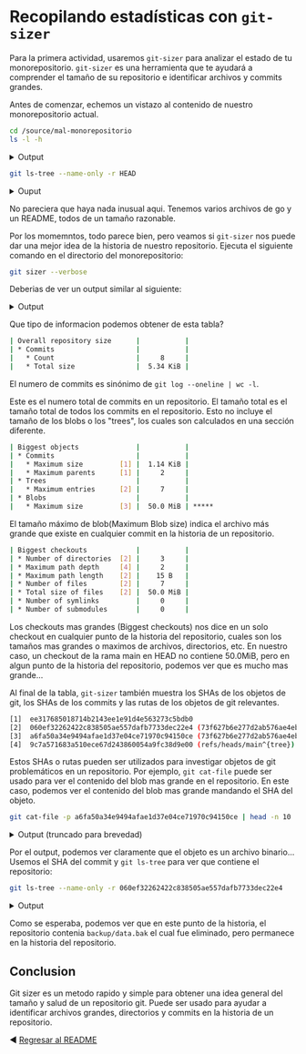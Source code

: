 # Recopilando estadísticas con `git-sizer`

Para la primera actividad, usaremos `git-sizer` para analizar el estado de tu monorepositorio. `git-sizer` es una herramienta que te ayudará a comprender el tamaño de su repositorio e identificar archivos y commits grandes.

Antes de comenzar, echemos un vistazo al contenido de nuestro monorepositorio actual.

```bash
cd /source/mal-monorepositorio
ls -l -h
```

<details><summary>Output</summary>

```bash
total 24K    
-rw-r--r--    1 root     root        1.1K May 15 22:24 LICENSE
-rw-r--r--    1 root     root         127 May 15 22:24 README.md
drwxr-xr-x    2 root     root        4.0K May 15 22:24 cmd
-rw-r--r--    1 root     root         190 May 15 22:24 go.mod
-rw-r--r--    1 root     root         896 May 15 22:24 go.sum
-rw-r--r--    1 root     root        1.1K May 15 22:24 main.go
```
</details>

```bash
git ls-tree --name-only -r HEAD
```

<details><summary>Ouput</summary>

```bash
LICENSE
README.md
cmd/root.go
go.mod
go.sum
main.go
```
</details>

No pareciera que haya nada inusual aqui. Tenemos varios archivos de go y un README, todos de un tamaño razonable.

Por los momemntos, todo parece bien, pero veamos si `git-sizer` nos puede dar una mejor idea de la historia de nuestro repositorio. Ejecuta el siguiente comando en el directorio del monorepositorio:

```bash
git sizer --verbose
```

Deberias de ver un output similar al siguiente:

<details><summary>Output</summary>

```bash
Processing blobs: 11                        
Processing trees: 12                        
Processing commits: 8                        
Matching commits to trees: 8                        
Processing annotated tags: 0                        
Processing references: 3                        
| Name                         | Value     | Level of concern               |
| ---------------------------- | --------- | ------------------------------ |
| Overall repository size      |           |                                |
| * Commits                    |           |                                |
|   * Count                    |     8     |                                |
|   * Total size               |  5.34 KiB |                                |
| * Trees                      |           |                                |
|   * Count                    |    12     |                                |
|   * Total size               |  1.44 KiB |                                |
|   * Total tree entries       |    43     |                                |
| * Blobs                      |           |                                |
|   * Count                    |    11     |                                |
|   * Total size               |  50.0 MiB |                                |
| * Annotated tags             |           |                                |
|   * Count                    |     0     |                                |
| * References                 |           |                                |
|   * Count                    |     3     |                                |
|     * Branches               |     1     |                                |
|     * Remote-tracking refs   |     2     |                                |
|                              |           |                                |
| Biggest objects              |           |                                |
| * Commits                    |           |                                |
|   * Maximum size         [1] |  1.14 KiB |                                |
|   * Maximum parents      [1] |     2     |                                |
| * Trees                      |           |                                |
|   * Maximum entries      [2] |     7     |                                |
| * Blobs                      |           |                                |
|   * Maximum size         [3] |  50.0 MiB | *****                          |
|                              |           |                                |
| History structure            |           |                                |
| * Maximum history depth      |     8     |                                |
| * Maximum tag depth          |     0     |                                |
|                              |           |                                |
| Biggest checkouts            |           |                                |
| * Number of directories  [2] |     3     |                                |
| * Maximum path depth     [4] |     2     |                                |
| * Maximum path length    [2] |    15 B   |                                |
| * Number of files        [2] |     7     |                                |
| * Total size of files    [2] |  50.0 MiB |                                |
| * Number of symlinks         |     0     |                                |
| * Number of submodules       |     0     |                                |

[1]  ee317685018714b2143ee1e91d4e563273c5bdb0
[2]  060ef32262422c838505ae557dafb7733dec22e4 (73f627b6e277d2ab576ae4ebbcd4408a362c5437^{tree})
[3]  a6fa50a34e9494afae1d37e04ce71970c94150ce (73f627b6e277d2ab576ae4ebbcd4408a362c5437:backup/data.bak)
[4]  9c7a571683a510ece67d243860054a9fc38d9e00 (refs/heads/main^{tree})
```

</details>

Que tipo de informacion podemos obtener de esta tabla?

```bash
| Overall repository size      |           |                                |
| * Commits                    |           |                                |
|   * Count                    |     8     |                                |
|   * Total size               |  5.34 KiB |                                |
```

El numero de commits es sinónimo de `git log --oneline | wc -l`.

Este es el numero total de commits en un repositorio. El tamaño total es el tamaño total de todos los commits en el repositorio. Esto no incluye el tamaño de los blobs o los "trees", los cuales son calculados en una sección diferente.

```bash
| Biggest objects              |           |                                |
| * Commits                    |           |                                |
|   * Maximum size         [1] |  1.14 KiB |                                |
|   * Maximum parents      [1] |     2     |                                |
| * Trees                      |           |                                |
|   * Maximum entries      [2] |     7     |                                |
| * Blobs                      |           |                                |
|   * Maximum size         [3] |  50.0 MiB | *****                          |
```

El tamaño máximo de blob(Maximum Blob size) indica el archivo más grande que existe en cualquier commit en la historia de un repositorio.

```bash
| Biggest checkouts            |           |                                |
| * Number of directories  [2] |     3     |                                |
| * Maximum path depth     [4] |     2     |                                |
| * Maximum path length    [2] |    15 B   |                                |
| * Number of files        [2] |     7     |                                |
| * Total size of files    [2] |  50.0 MiB |                                |
| * Number of symlinks         |     0     |                                |
| * Number of submodules       |     0     |                                |
```

Los checkouts mas grandes (Biggest checkouts) nos dice en un solo checkout en cualquier punto de la historia del repositorio, cuales son los tamaños mas grandes o maximos de archivos, directorios, etc. En nuestro caso, un checkout de la rama main en HEAD no contiene 50.0MiB, pero en algun punto de la historia del repositorio, podemos ver que es mucho mas grande...

Al final de la tabla, `git-sizer` también muestra los SHAs de los objetos de git, los SHAs de los commits y las rutas de los objetos de git relevantes.

```bash
[1]  ee317685018714b2143ee1e91d4e563273c5bdb0
[2]  060ef32262422c838505ae557dafb7733dec22e4 (73f627b6e277d2ab576ae4ebbcd4408a362c5437^{tree})
[3]  a6fa50a34e9494afae1d37e04ce71970c94150ce (73f627b6e277d2ab576ae4ebbcd4408a362c5437:backup/data.bak)
[4]  9c7a571683a510ece67d243860054a9fc38d9e00 (refs/heads/main^{tree})
```

Estos SHAs o rutas pueden ser utilizados para investigar objetos de git problemáticos en un repositorio. 
Por ejemplo, `git cat-file` puede ser usado para ver el contenido del blob mas grande en el repositorio. 
En este caso, podemos ver el contenido del blob mas grande mandando el SHA del objeto.

```bash
git cat-file -p a6fa50a34e9494afae1d37e04ce71970c94150ce | head -n 10
```

<details><summary>Output (truncado para brevedad)</summary>

```bash
���ֶ���� ���t�F�j������Y�Iv���sMq}��\ZD���e��4$�\km�Z1O���i^Hp����ۙx�.x�~�7�`T�L.͠7׺��jApfeӝ�?0���]�|结�k�_�P��tV0��$�C�ﵻw�J|���35��0��I�D�������N���/���l�Buz��������8�I*��F��|��啕���o/�)څ�<     n+�����,r��������rZ���������%�bB<Xc�a�,Z���n������-�c�����,
��.���׳������.,w��B3#�XG���r
                            3j�0)~~۸���!wP��̻NМ��bn�������ޡ���]jk�̯S+-�[�Y��!la�ڙ�LT�
                                                                                   �3��|x�o(U�����9�6�c��;y����W��Ϋ�iҼ7h
                                                                                                                        G�ؓI�d^��b�q���%�zg�h
                                                                                                                                            �ȏ(a:�;04l��~;�B*�T���SG�o���h%�9�5]bU_o�m�a?�F-u�%>�H5��|e3T�j��t��D��>Q���U>�=2TF.�тus��I�L[�;��(�덾����ze�*�1^�8E�X�6z�#4��"��A��`J"�Dr�G�$�lÜS�/>
        ��^�,��s�����7��ݶ52v    �yn�iU1�{ ?[o�|{�uX�;�7���L�]6|ٓ��b �-����m�a/$�,��MK�-<����1��迼����pl>EC+b�#�YE�N��q�7�Z�Ěi90�iè/�Y:'�5c�v�tq/}x�͞,������Ѐc5Y����"��}�Օ
��p�i���pp��e�T]�Oco��w+;�      p�B�8�
!��7��[HQ�B�!�x����*w硁��\���F��IE�K��A�I�'
                                 �
                                  �7Вg��
                                        �4��~��nĩ�:Mg� Ea�87����aO���q\ګ�֠��GI76Q�3XL1�9ע��:����v���YQW$�"�@�@�_�}q��J���*Q0f��CՏUz. ��3�N��|A,�^�]i�\2�3�V�H��8�M`_a���NB:ͽ3�
                                                                                                                                                                             _D�C3�=�   ��&75��$�4ƊCŐ��2&�z����h2ѱ ���1�ya9N��Z&��R�����"t҂<<@�d�zU3t��ؖ­MP&����jǷ���k�a�J�hJ@��8A��v�/��-��g<ut��L�)�7�Q�2>F7�8M����p��e@~a�             �'�)�g�R��Y�E�g���q�N�tz�'c�p�!�%�q^�6D�恧�
ڭ"�W*�_�                                                                                  ��aLF�\M.�7�G0ݕ�]�8b
        �`���?���P�� Y�
F�Y�R�I�}�d��s!U�Ts�R�Qt-"�"T�ս!���0�@����X3��z�HҠb��x
9���F�z�ŧ��HV�t�h�[T�Y�]�l6�yԢܓB��;}��|e���=�q�zFt�z{D&�$��T�m#-A�bʼ�ZǶ�8<we���[�$U\b�Au�������H@��S>`/b�Cl1����v�_���M�.�&���9�i�x\�,{�7J�[pUmpQ���Eț�$�������,a����%�x���s�ź"Dqc44�� 5>c<[��"O6��Vp�*}@~�n��{��}����1�'�2�B
                                                                                                                                                                                                                             rD�0hϵy�ݷ���!��M8�������Ã'xA���?�LyQ+�R�� ҩH
```

</details>

Por el output, podemos ver claramente que el objeto es un archivo binario... Usemos el SHA del commit y `git ls-tree` para ver que contiene el repositorio:

```bash
git ls-tree --name-only -r 060ef32262422c838505ae557dafb7733dec22e4
```

<details><summary>Output</summary>

```bash
LICENSE
README.md
backup/data.bak
cmd/root.go
go.mod
go.sum
main.go
```
</details>

Como se esperaba, podemos ver que en este punto de la historia, el repositorio contenia `backup/data.bak` el cual fue eliminado, pero permanece en la historia del repositorio.

## Conclusion

Git sizer es un metodo rapido y simple para obtener una idea general del tamaño y salud de un repositorio git. Puede ser usado para ayudar a identificar archivos grandes, directorios y commits en la historia de un repositorio.

:arrow_backward: [Regresar al README](../README.md)